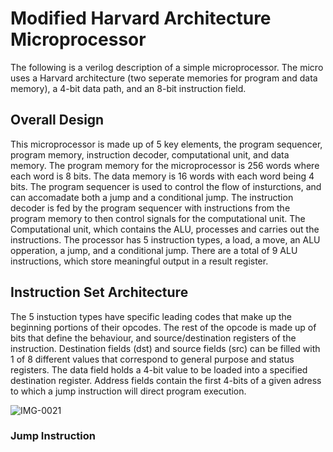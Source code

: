 # Modified Harvard Architecture Microprocessor
The following is a verilog description of a simple microprocessor. The micro uses a Harvard architecture (two seperate memories for program and data memory), a 4-bit data path, and an 8-bit instruction field. 

## Overall Design
This microprocessor is made up of 5 key elements, the program sequencer, program memory, instruction decoder, computational unit, and data memory. The program memory for the microprocessor is 256 words where each word is 8 bits. The data memory is 16 words with each word being 4 bits. The program sequencer is used to control the flow of insturctions, and can accomadate both a jump and a conditional jump. The instruction decoder is fed by the program sequencer with instructions from the program memory to then control signals for the computational unit. The Computational unit, which contains the ALU, processes and carries out the instructions. The processor has 5 instruction types, a load, a move, an ALU opperation, a jump, and a conditional jump. There are a total of 9 ALU instructions, which store meaningful output in a result register.

## Instruction Set Architecture
The 5 instuction types have specific leading codes that make up the beginning portions of their opcodes. The rest of the opcode is made up of bits that define the behaviour, and source/destination registers of the instruction. Destination fields (dst) and source fields (src) can be filled with 1 of 8 different values that correspond to general purpose and status registers. The data field holds a 4-bit value to be loaded into a specified destination register. Address fields contain the first 4-bits of a given adress to which a jump instruction will direct program execution. 

![IMG-0021](https://user-images.githubusercontent.com/93303200/151723850-9fc176a2-8b74-41c5-beb9-ca2e86693fc5.JPG)

### Jump Instruction
